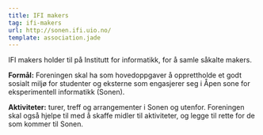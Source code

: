 ```yaml
---
title: IFI makers
tag: ifi-makers
url: http://sonen.ifi.uio.no/
template: association.jade
---
```


IFI makers holder til på Institutt for informatikk, for å samle såkalte makers.

**Formål:** Foreningen skal ha som hovedoppgaver å opprettholde et godt sosialt miljø for studenter og eksterne som engasjerer seg i Åpen sone for eksperimentell informatikk (Sonen).

**Aktiviteter:** turer, treff og arrangementer i Sonen og utenfor. Foreningen skal også hjelpe til med å skaffe midler til aktiviteter, og legge til rette for de som kommer til Sonen.